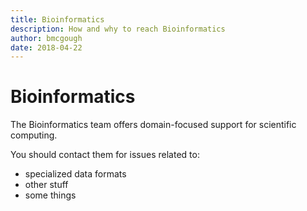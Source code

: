 ```yaml
---
title: Bioinformatics
description: How and why to reach Bioinformatics
author: bmcgough
date: 2018-04-22
---
```


# Bioinformatics
The Bioinformatics team offers domain-focused support for scientific computing.

You should contact them for issues related to:

* specialized data formats
* other stuff
* some things
